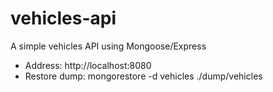 # vehicles-api
A simple vehicles API using Mongoose/Express

* Address: http://localhost:8080
* Restore dump: mongorestore -d vehicles ./dump/vehicles

